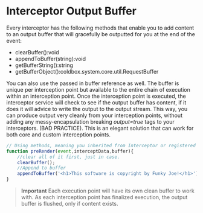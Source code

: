 # Interceptor Output Buffer

Every interceptor has the following methods that enable you to add content to an output buffer that will gracefully be outputted for you at the end of the event:

* clearBuffer():void
* appendToBuffer(string):void
* getBufferString():string
* getBufferObject():coldbox.system.core.util.RequestBuffer

You can also use the passed in buffer reference as well. The buffer is unique per interception point but available to the entire chain of execution within an interception point. Once the interception point is executed, the interceptor service will check to see if the output buffer has content, if it does it will advice to write the output to the output stream. This way, you can produce output very cleanly from your interception points, without adding any messy-encapsulation breaking *output=true* tags to your interceptors. (BAD PRACTICE). This is an elegant solution that can work for both core and custom interception points.

```js
// Using methods, meaning you inherited from Interceptor or registered at configuration time.
function preRender(event,interceptData,buffer){
	//clear all of it first, just in case.
	clearBuffer();
	//Append to buffer
	appendToBuffer('<h1>This software is copyright by Funky Joe!</h1>');	
}
```

> **Important** Each execution point will have its own clean buffer to work with. As each interception point has finalized execution, the output buffer is flushed, only if content exists. 

